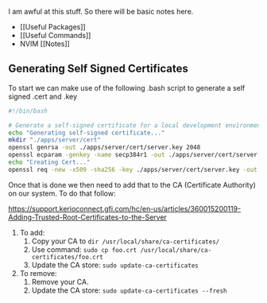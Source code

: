 I am awful at this stuff. So there will be basic notes here.

- [[Useful Packages]]
- [[Useful Commands]]
- NVIM [[Notes]]

## Generating Self Signed Certificates

To start we can make use of the following .bash script to generate a self signed .cert and .key

```bash
#!/bin/bash

# Generate a self-signed certificate for a local development environment.
echo "Generating self-signed certificate..."
mkdir "./apps/server/cert"
openssl genrsa -out ./apps/server/cert/server.key 2048
openssl ecparam -genkey -name secp384r1 -out ./apps/server/cert/server.key
echo "Creating Cert..."
openssl req -new -x509 -sha256 -key ./apps/server/cert/server.key -out ./apps/server/cert/server.crt -batch -days 3650
```


Once that is done we then need to add that to the CA (Certificate Authority) on our system. To do that follow:

https://support.kerioconnect.gfi.com/hc/en-us/articles/360015200119-Adding-Trusted-Root-Certificates-to-the-Server

1.  To add: 
    1.  Copy your CA to `dir /usr/local/share/ca-certificates/`
    2.  Use command: `sudo cp foo.crt /usr/local/share/ca-certificates/foo.crt`
    3.  Update the CA store: `sudo update-ca-certificates`
2.  To remove:
    1.  Remove your CA.
    2.  Update the CA store: `sudo update-ca-certificates --fresh`



